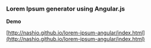 ### Lorem Ipsum generator using Angular.js


**Demo**

[http://nashio.github.io/lorem-ipsum-angular/index.html](http://nashio.github.io/lorem-ipsum-angular/index.html)
